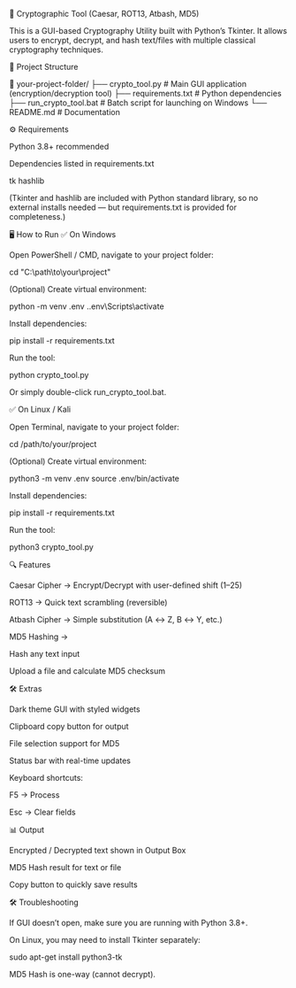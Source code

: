 🔐 Cryptographic Tool (Caesar, ROT13, Atbash, MD5)

This is a GUI-based Cryptography Utility built with Python’s Tkinter.
It allows users to encrypt, decrypt, and hash text/files with multiple classical cryptography techniques.

📂 Project Structure

📁 your-project-folder/
├── crypto_tool.py # Main GUI application (encryption/decryption tool)
├── requirements.txt # Python dependencies
├── run_crypto_tool.bat # Batch script for launching on Windows
└── README.md # Documentation

⚙️ Requirements

Python 3.8+ recommended

Dependencies listed in requirements.txt

tk
hashlib


(Tkinter and hashlib are included with Python standard library, so no external installs needed — but requirements.txt is provided for completeness.)

🖥️ How to Run
✅ On Windows

Open PowerShell / CMD, navigate to your project folder:

cd "C:\path\to\your\project"


(Optional) Create virtual environment:

python -m venv .env
.\.env\Scripts\activate


Install dependencies:

pip install -r requirements.txt


Run the tool:

python crypto_tool.py


Or simply double-click run_crypto_tool.bat.

✅ On Linux / Kali

Open Terminal, navigate to your project folder:

cd /path/to/your/project


(Optional) Create virtual environment:

python3 -m venv .env
source .env/bin/activate


Install dependencies:

pip install -r requirements.txt


Run the tool:

python3 crypto_tool.py

🔍 Features

Caesar Cipher → Encrypt/Decrypt with user-defined shift (1–25)

ROT13 → Quick text scrambling (reversible)

Atbash Cipher → Simple substitution (A ↔ Z, B ↔ Y, etc.)

MD5 Hashing →

Hash any text input

Upload a file and calculate MD5 checksum

🛠 Extras

Dark theme GUI with styled widgets

Clipboard copy button for output

File selection support for MD5

Status bar with real-time updates

Keyboard shortcuts:

F5 → Process

Esc → Clear fields

📊 Output

Encrypted / Decrypted text shown in Output Box

MD5 Hash result for text or file

Copy button to quickly save results

🛠 Troubleshooting

If GUI doesn’t open, make sure you are running with Python 3.8+.

On Linux, you may need to install Tkinter separately:

sudo apt-get install python3-tk


MD5 Hash is one-way (cannot decrypt).
